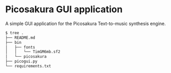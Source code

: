 # Picosakura GUI application

A simple GUI application for the Picosakura Text-to-music synthesis engine.

```sh
$ tree .
├── README.md
├── bin
│   ├── fonts
│   │   └── TimGM6mb.sf2
│   └── picosakura
├── picogui.py
└── requirements.txt
```

